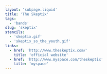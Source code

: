 ```yaml
---
layout: 'subpage.liquid'
title: 'The Skeptix'
tags:
  - 'bands'
slug: 'skeptix'
stencils:
  - 'skeptix.gif'
  - 'skeptix_so_the_youth.gif'
links:
  - href: 'http://www.theskeptix.com/'
    title: 'official website'
  - href: 'http://www.myspace.com/theskeptix'
    title: 'myspace'
---
```

